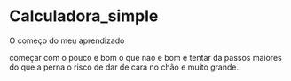 # Calculadora_simple
O começo do meu aprendizado 

começar com o pouco e bom 
o que nao e bom e 
tentar da passos maiores do que a perna 
o risco de dar de cara no chão
e muito grande.
